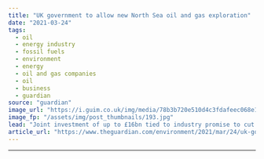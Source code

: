 ```yaml
---
title: "UK government to allow new North Sea oil and gas exploration"
date: "2021-03-24"
tags: 
  - oil
  - energy industry
  - fossil fuels
  - environment
  - energy
  - oil and gas companies
  - oil
  - business
  - guardian
source: "guardian"
image_url: "https://i.guim.co.uk/img/media/78b3b720e510d4c3fdafeec068e19a156c0f8d11/0_0_4928_2957/master/4928.jpg?width=460&quality=85&auto=format&fit=max&s=561b52f81b806f088f3c43b0839f7ae1"
image_fp: "/assets/img/post_thumbnails/193.jpg"
lead: "Joint investment of up to £16bn tied to industry promise to cut carbon emissions by 50% by end of decadeMinisters will allow oil drillers to keep exploring the North Sea for new reserves, despite the government’s pledge to tackle carbon emissions, as..."
article_url: "https://www.theguardian.com/environment/2021/mar/24/uk-government-to-allow-new-north-sea-oil-and-gas-exploration"
---
```


---
